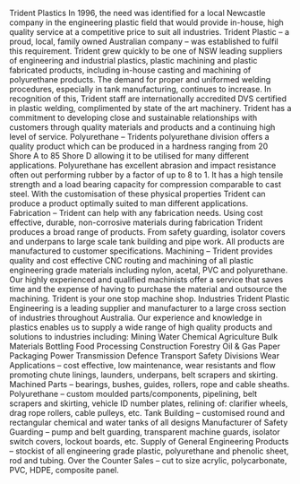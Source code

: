 Trident Plastics In 1996, the need was identified for a local Newcastle company in the engineering plastic field that would provide in-house, high quality service at a competitive price to suit all industries. Trident Plastic – a proud, local, family owned Australian company – was established to fulfil this requirement. Trident grew quickly to be one of NSW leading suppliers of engineering and industrial plastics, plastic machining and plastic fabricated products, including in-house casting and machining of polyurethane products. The demand for proper and uniformed welding procedures, especially in tank manufacturing, continues to increase. In recognition of this, Trident staff are internationally accredited DVS certified in plastic welding, complimented by state of the art machinery. Trident has a commitment to developing close and sustainable relationships with customers through quality materials and products and a continuing high level of service. Polyurethane – Tridents polyurethane division offers a quality product which can be produced in a hardness ranging from 20 Shore A to 85 Shore D allowing it to be utilised for many different applications. Polyurethane has excellent abrasion and impact resistance often out performing rubber by a factor of up to 8 to 1. It has a high tensile strength and a load bearing capacity for compression comparable to cast steel. With the customisation of these physical properties Trident can produce a product optimally suited to man different applications. Fabrication – Trident can help with any fabrication needs. Using cost effective, durable, non-corrosive materials during fabrication Trident produces a broad range of products. From safety guarding, isolator covers and underpans to large scale tank building and pipe work. All products are manufactured to customer specifications. Machining – Trident provides quality and cost effective CNC routing and machining of all plastic engineering grade materials including nylon, acetal, PVC and polyurethane. Our highly experienced and qualified machinists offer a service that saves time and the expense of having to purchase the material and outsource the machining. Trident is your one stop machine shop. Industries Trident Plastic Engineering is a leading supplier and manufacturer to a large cross section of industries throughout Australia. Our experience and knowledge in plastics enables us to supply a wide range of high quality products and solutions to industries including: Mining Water Chemical Agriculture Bulk Materials Bottling Food Processing Construction Forestry Oil & Gas Paper Packaging Power Transmission Defence Transport Safety Divisions Wear Applications – cost effective, low maintenance, wear resistants and flow promoting chute linings, launders, underpans, belt scrapers and skirting. Machined Parts – bearings, bushes, guides, rollers, rope and cable sheaths. Polyurethane – custom moulded parts/components, pipelining, belt scrapers and skirting, vehicle ID number plates, relining of: clarifier wheels, drag rope rollers, cable pulleys, etc. Tank Building – customised round and rectangular chemical and water tanks of all designs Manufacturer of Safety Guarding – pump and belt guarding, transparent machine guards, isolator switch covers, lockout boards, etc. Supply of General Engineering Products – stockist of all engineering grade plastic, polyurethane and phenolic sheet, rod and tubing. Over the Counter Sales – cut to size acrylic, polycarbonate, PVC, HDPE, composite panel.
